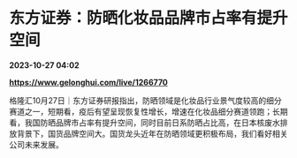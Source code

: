 # 东方证券：防晒化妆品品牌市占率有提升空间

**2023-10-27 04:02**

**https://www.gelonghui.com/live/1266770**

格隆汇10月27日｜东方证券研报指出，防晒领域是化妆品行业景气度较高的细分赛道之一，短期看，疫后有望呈现恢复性增长，增速在化妆品细分赛道领跑；长期看，我国防晒品牌市占率有提升空间，同时目前日系防晒占比高，在日本核废水排放背景下，国货品牌空间大。国货龙头近年在防晒领域更积极布局，我们看好相关公司未来发展。
